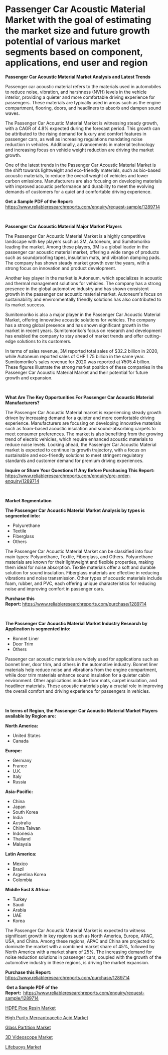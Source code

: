 <p><h1>Passenger Car Acoustic Material Market with the goal of estimating the market size and future growth potential of various market segments based on component, applications, end user and region</h1></p><p><strong>Passenger Car Acoustic Material Market Analysis and Latest Trends</strong></p>
<p><p>Passenger car acoustic material refers to the materials used in automobiles to reduce noise, vibration, and harshness (NVH) levels in the vehicle interior, providing a quieter and more comfortable driving experience for passengers. These materials are typically used in areas such as the engine compartment, flooring, doors, and headliners to absorb and dampen sound waves.</p><p>The Passenger Car Acoustic Material Market is witnessing steady growth, with a CAGR of 4.8% expected during the forecast period. This growth can be attributed to the rising demand for luxury and comfort features in passenger cars, as well as increasing regulations mandating noise reduction in vehicles. Additionally, advancements in material technology and increasing focus on vehicle weight reduction are driving the market growth.</p><p>One of the latest trends in the Passenger Car Acoustic Material Market is the shift towards lightweight and eco-friendly materials, such as bio-based acoustic materials, to reduce the overall weight of vehicles and lower carbon emissions. Manufacturers are also focusing on developing materials with improved acoustic performance and durability to meet the evolving demands of customers for a quiet and comfortable driving experience.</p></p>
<p><strong>Get a Sample PDF of the Report:&nbsp;</strong> <a href="https://www.reliableresearchreports.com/enquiry/request-sample/1289714">https://www.reliableresearchreports.com/enquiry/request-sample/1289714</a></p>
<p>&nbsp;</p>
<p><strong>Passenger Car Acoustic Material Major Market Players</strong></p>
<p><p>The Passenger Car Acoustic Material Market is a highly competitive landscape with key players such as 3M, Autoneum, and Sumitomoriko leading the market. Among these players, 3M is a global leader in the passenger car acoustic material market, offering a wide range of products such as soundproofing tapes, insulation mats, and vibration damping pads. The company has shown steady market growth over the years, with a strong focus on innovation and product development.</p><p>Another key player in the market is Autoneum, which specializes in acoustic and thermal management solutions for vehicles. The company has a strong presence in the global automotive industry and has shown consistent growth in the passenger car acoustic material market. Autoneum's focus on sustainability and environmentally friendly solutions has also contributed to its market success.</p><p>Sumitomoriko is also a major player in the Passenger Car Acoustic Material Market, offering innovative acoustic solutions for vehicles. The company has a strong global presence and has shown significant growth in the market in recent years. Sumitomoriko's focus on research and development has enabled the company to stay ahead of market trends and offer cutting-edge solutions to its customers.</p><p>In terms of sales revenue, 3M reported total sales of $32.2 billion in 2020, while Autoneum reported sales of CHF 1.75 billion in the same year. Sumitomoriko's sales revenue for 2020 was reported at ¥505.4 billion. These figures illustrate the strong market position of these companies in the Passenger Car Acoustic Material Market and their potential for future growth and expansion.</p></p>
<p>&nbsp;</p>
<p><strong>What Are The Key Opportunities For Passenger Car Acoustic Material Manufacturers?</strong></p>
<p><p>The Passenger Car Acoustic Material market is experiencing steady growth driven by increasing demand for a quieter and more comfortable driving experience. Manufacturers are focusing on developing innovative materials such as foam-based acoustic insulation and sound-absorbing carpets to meet consumer preferences. The market is also benefiting from the growing trend of electric vehicles, which require enhanced acoustic materials to reduce noise levels. Looking ahead, the Passenger Car Acoustic Material market is expected to continue its growth trajectory, with a focus on sustainable and eco-friendly solutions to meet stringent regulatory standards and customer demand for premium driving experiences.</p></p>
<p><strong>Inquire or Share Your Questions If Any Before Purchasing This Report:</strong> <a href="https://www.reliableresearchreports.com/enquiry/pre-order-enquiry/1289714">https://www.reliableresearchreports.com/enquiry/pre-order-enquiry/1289714</a></p>
<p>&nbsp;</p>
<p><strong>Market Segmentation</strong></p>
<p><strong>The Passenger Car Acoustic Material Market Analysis by types is segmented into:</strong></p>
<p><ul><li>Polyurethane</li><li>Textile</li><li>Fiberglass</li><li>Others</li></ul></p>
<p><p>The Passenger Car Acoustic Material Market can be classified into four main types: Polyurethane, Textile, Fiberglass, and Others. Polyurethane materials are known for their lightweight and flexible properties, making them ideal for noise absorption. Textile materials offer a soft and durable solution for sound insulation. Fiberglass materials are effective in reducing vibrations and noise transmission. Other types of acoustic materials include foam, rubber, and PVC, each offering unique characteristics for reducing noise and improving comfort in passenger cars.</p></p>
<p><strong>Purchase this Report:&nbsp;</strong><a href="https://www.reliableresearchreports.com/purchase/1289714">https://www.reliableresearchreports.com/purchase/1289714</a></p>
<p>&nbsp;</p>
<p><strong>The Passenger Car Acoustic Material Market Industry Research by Application is segmented into:</strong></p>
<p><ul><li>Bonnet Liner</li><li>Door Trim</li><li>Others</li></ul></p>
<p><p>Passenger car acoustic materials are widely used for applications such as bonnet liner, door trim, and others in the automotive industry. Bonnet liner materials help reduce noise and vibrations from the engine compartment, while door trim materials enhance sound insulation for a quieter cabin environment. Other applications include floor mats, carpet insulation, and headliner materials. These acoustic materials play a crucial role in improving the overall comfort and driving experience for passengers in vehicles.</p></p>
<p>&nbsp;</p>
<p><strong>In terms of Region, the Passenger Car Acoustic Material Market Players available by Region are:</strong></p>
<p>
    <p> <strong> North America: </strong>
        <ul>
            <li>United States</li>
            <li>Canada</li>
        </ul>
        </p> 
    <p> <strong> Europe: </strong>
        <ul>
            <li>Germany</li>
            <li>France</li>
            <li>U.K.</li>
            <li>Italy</li>
            <li>Russia</li>
        </ul>
        </p> 
    <p> <strong> Asia-Pacific: </strong>
        <ul>
            <li>China</li>
            <li>Japan</li>
            <li>South Korea</li>
            <li>India</li>
            <li>Australia</li>
            <li>China Taiwan</li>
            <li>Indonesia</li>
            <li>Thailand</li>
            <li>Malaysia</li>
        </ul>
        </p> 
    <p> <strong> Latin America: </strong>
        <ul>
            <li>Mexico</li>
            <li>Brazil</li>
            <li>Argentina Korea</li>
            <li>Colombia</li>
        </ul>
        </p> 
    <p> <strong> Middle East & Africa: </strong>
        <ul>
            <li>Turkey</li>
            <li>Saudi</li>
            <li>Arabia</li>
            <li>UAE</li>
            <li>Korea</li>
        </ul>
    </p>
    </p>
<p><p>The Passenger Car Acoustic Material Market is expected to witness significant growth in key regions such as North America, Europe, APAC, USA, and China. Among these regions, APAC and China are projected to dominate the market with a combined market share of 45%, followed by North America with a market share of 25%. The increasing demand for noise reduction solutions in passenger cars, coupled with the growth of the automotive industry in these regions, is driving the market expansion.</p></p>
<p><strong>Purchase this Report: </strong><a href="https://www.reliableresearchreports.com/purchase/1289714">https://www.reliableresearchreports.com/purchase/1289714</a></p>
<p>&nbsp;<strong>Get a Sample PDF of the Report:&nbsp;&nbsp;</strong><a href="https://www.reliableresearchreports.com/enquiry/request-sample/1289714">https://www.reliableresearchreports.com/enquiry/request-sample/1289714</a></p>
<p><strong></strong></p>
<p><p><a href="https://view.publitas.com/reportprime-1/hdpe-pipe-resin-market-research-report-forecasted-for-period-from-2024-2031-by-market-type-market-application-and-region/">HDPE Pipe Resin Market</a></p><p><a href="https://sore-arch-6db.notion.site/High-Purity-Mercaptoacetic-Acid-Market-Research-Report-Forecasted-for-Period-from-2024-2031-by-Ma-3ab4bb454a0446968d634e0c12eb87cf">High Purity Mercaptoacetic Acid Market</a></p><p><a href="https://funky-papaya-cf4.notion.site/Glass-Partition-Market-Research-Report-Provides-thorough-Industry-Overview-which-offers-an-In-Depth-81dc597006f547a4adbeb165894d3a11">Glass Partition Market</a></p><p><a href="https://confirmed-shield-e13.notion.site/3D-Videoscope-Market-Size-Market-Trends-and-Growth-Outlook-forecasted-for-period-from-2024-to-2031-d6a7590e543a4a30a2d6c81a0202676a">3D Videoscope Market</a></p><p><a href="https://view.publitas.com/reportprime-1/lifebuoys-market-a-comprehensive-report-of-its-market-share-growth-trends-2024-2031/">Lifebuoys Market</a></p></p>
